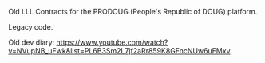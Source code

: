 Old LLL Contracts for the PRODOUG (People's Republic of DOUG) platform.

Legacy code.

Old dev diary: https://www.youtube.com/watch?v=NVupNB_uFwk&list=PL6B3Sm2L7jf2aRr859K8GFncNUw6uFMxv
